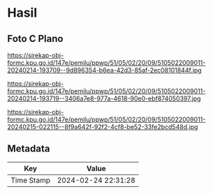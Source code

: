 # Hasil

## Foto C Plano

https://sirekap-obj-formc.kpu.go.id/147e/pemilu/ppwp/51/05/02/20/09/5105022009011-20240214-193709--9d896354-b6ea-42d3-85af-2ec08101844f.jpg

https://sirekap-obj-formc.kpu.go.id/147e/pemilu/ppwp/51/05/02/20/09/5105022009011-20240214-193719--3406a7e8-977a-4618-90e0-ebf874050397.jpg

https://sirekap-obj-formc.kpu.go.id/147e/pemilu/ppwp/51/05/02/20/09/5105022009011-20240215-022115--8f9a642f-92f2-4cf8-be52-33fe2bcd548d.jpg


## Metadata

| Key        | Value               |
| ---------- | ------------------- |
| Time Stamp | 2024-02-24 22:31:28 |



